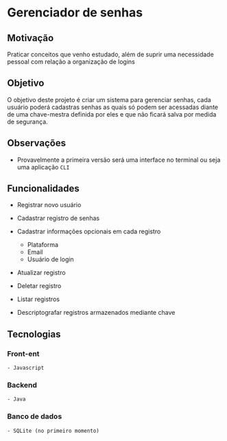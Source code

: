 # Gerenciador de senhas

## Motivação

Praticar conceitos que venho estudado, além de suprir uma necessidade pessoal com relação a organização de logins

## Objetivo

O objetivo deste projeto é criar um sistema para gerenciar senhas, cada usuário poderá cadastras senhas 
as quais só podem ser acessadas diante de uma chave-mestra definida por eles e que não ficará salva por medida de segurança.

## Observações

- Provavelmente a primeira versão será uma interface no terminal ou seja uma aplicação `CLI`

## Funcionalidades

- Registrar novo usuário
- Cadastrar registro de senhas
- Cadastrar informações opcionais em cada registro
    - Plataforma
    - Email
    - Usuário de login

- Atualizar registro
- Deletar registro
- Listar registros
- Descriptografar registros armazenados mediante chave

## Tecnologias

### Front-ent
    - Javascript

### Backend
    - Java

### Banco de dados
    - SQLite (no primeiro momento)